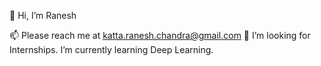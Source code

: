 👋 Hi, I’m Ranesh

📫 Please reach me at   katta.ranesh.chandra@gmail.com
💞️ I’m looking for Internships.  I’m currently learning Deep Learning.

<!---
RAN3SH/RAN3SH is a ✨ special ✨ repository because its `README.md` (this file) appears on your GitHub profile.
You can click the Preview link to take a look at your changes.
--->
